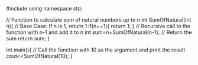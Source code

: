 #include<iostream>
using namespace std;

// Function to calculate sum of natural numbers up to n
int SumOfNatural(int n){
    // Base Case: If n is 1, return 1
    if(n==1){
        return 1;
    }
    // Recursive call to the function with n-1 and add it to n
    int sum=n+SumOfNatural(n-1);
    // Return the sum
    return sum;
}

int main(){
    // Call the function with 10 as the argument and print the result
    cout<<SumOfNatural(10);
}
